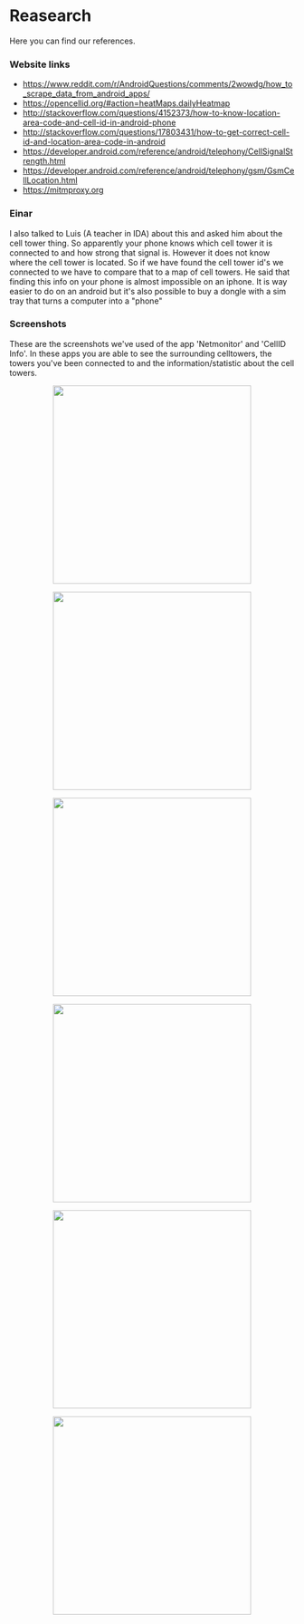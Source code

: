 # Reasearch
Here you can find our references.

### Website links
* https://www.reddit.com/r/AndroidQuestions/comments/2wowdg/how_to_scrape_data_from_android_apps/
* https://opencellid.org/#action=heatMaps.dailyHeatmap
* http://stackoverflow.com/questions/4152373/how-to-know-location-area-code-and-cell-id-in-android-phone
* http://stackoverflow.com/questions/17803431/how-to-get-correct-cell-id-and-location-area-code-in-android
* https://developer.android.com/reference/android/telephony/CellSignalStrength.html 
* https://developer.android.com/reference/android/telephony/gsm/GsmCellLocation.html
* https://mitmproxy.org

### Einar
I also talked to Luis (A teacher in IDA) about this and asked him about the cell tower thing. So apparently your phone knows which cell tower it is connected to and how strong that signal is. However it does not know where the cell tower is located. So if we have found the cell tower id's we connected to we have to compare that to a map of cell towers. 
He said that finding this info on your phone is almost impossible on an iphone. It is way easier to do on an android but it's also possible to buy a dongle with a sim tray that turns a computer into a "phone"

### Screenshots 
These are the screenshots we've used of the app 'Netmonitor' and 'CellID Info'. In these apps you are able to see the surrounding celltowers, the towers you've been connected to and the information/statistic about the cell towers.

<p align="center">
  <img src="Screenshot_2017-03-22-11-26-58.jpg" width="350"/>
</p>

<p align="center">
  <img src="Screenshot_2017-03-26-20-40-23.jpg" width="350"/>
</p>


<p align="center">
  <img src="Screenshot_2017-03-22-16-10-03.jpg" width="350"/>
</p>


<p align="center">
  <img src="Screenshot_2017-03-25-11-17-30.jpg" width="350"/>
</p>


<p align="center">
  <img src="Screenshot_2017-03-27-12-09-29.jpg" width="350"/>
</p>


<p align="center">
  <img src="Screenshot_2017-03-27-12-15-31.jpg" width="350"/>
</p>

